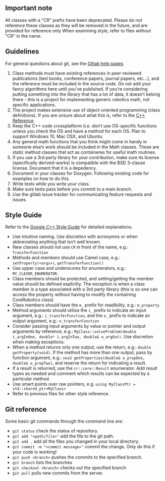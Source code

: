 ## Important note
All classes with a "CR" prefix have been deprecated.  Please do not reference these classes as they will be removed in the future, and are provided for reference only  When examining style, refer to files without "CR" in the name.


## Guidelines
For general questions about git, see the [Gitlab help pages](https://gitlab.com/help/)

1. Class methods must have existing references in peer-reviewed publications (text books, conference papers, journal papers, etc…), and the reference must be included in the source code.  Do not add your fancy algorithms here until you’ve published.  If you’re considering putting something into the library that has a lot of data, it doesn’t belong there - this is a project for implementing generic robotics math, not specific applications.
2. The project makes extensive use of object-oriented programming (class definitions). If you are unsure about what this is, refer to the [C++ Reference](http://www.learncpp.com/cpp-tutorial/81-welcome-to-object-oriented-programming/).
3. Keep the C++ code crossplatform (i.e. don’t use OS-specific functions unless you check the OS and have a method for each OS.  Plan to support Windows 10, Mac OSX, and Ubuntu.
4. Any general math functions that you think might come in handy in someone else’s work should be included in the Math classes.  These are static method classes that act as containeres for useful math routines.
5. If you use a 3rd party library for your contribution, make sure its license (specifically derived-works) is compatible with the BSD 3-clause license. Document that it is a depedency.
6. Document in your classes for Doxygen.  Following existing code for examples on how to do this.
7. Write tests while you write your class.
8. Make sure tests pass before you commit to a main branch.
9. Use the gitlab issue tracker for communicating feature requests and issues.


## Style Guide
Refer to the [Google C++ Style Guide](https://google.github.io/styleguide/cppguide.html) for detailed explanations.
- Use intuitive naming. Use discretion with acronymns or when abbreviating anything that isn’t well known.
- New classes should not use `CR` in front of the name, e.g.: `TransferFunction`
- Methods and members should use Camel case, e.g.: `setProperty(<args>)`, `getTransferFunction()`
- Use upper case and underscores for enumerators, e.g.: `MY_CLEVER_ENUMERATOR`.
- Class members should be protected, and setting/getting the member value should be defined explicitly.  The exception is when a class member is a type associated with a 3rd party library (this is so one can access the property without having to modify the containing CoreRobotics class)
- Class members should have the `m_` prefix for readibility, e.g.: `m_property`
- Method arguments should utilize the `i_` prefix to indicate an input argument, e.g.: `i_transferFunction`, and the `o_` prefix to indicate an output argument, e.g.: `o_transferFunction`
- Consider passing input arguments by value or pointer and output arguments by reference, e.g.: `MyClass::solveProblem(double i_argInOne, double* i_argInTwo, double& o_argOut)`.  Use discretion when making exceptions.
- When a method returns only one output, use the return, e.g.: `double getProperty(void)`.  If the method has more than one output, pass by function argument, e.g.: `void getProperties(double& o_propOne, double& o_propTwo)`, and reserve the return for indicating a result.
- If a result is returned, use the `cr::core::Result` enumerator.  Add result types as needed and comment which results can be expected by a particular method.
- Use smart points over raw pointers, e.g. `using MyClassPtr = std::shared_ptr<MyClass>`
- Refer to previous files for other style reference.


## Git reference
Some basic git commands through the command line are:
- `git status` check the status of repository.
- `git add "<path/file>"` add the file to the git path.
- `git add .` add all the files you changed in your local directory.
- `git commit -m "<commit message>"` commit the change.  Only do this if your code is working!
- `git push <branch>` pushes the commits to the specified branch.
- `git branch` lists the branches
- `git checkout <branch>` checks out the specified branch
- `git pull` pulls new commits from the server.
